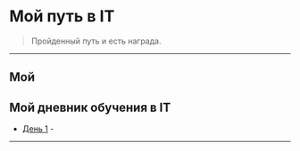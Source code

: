 # Мой путь в IT

> Пройденный путь и есть награда.

---

## Мой 

## Мой дневник обучения в IT

- [День 1](/IT/my-path-to-IT/my-IT-learning-diary/day-1.md) - 

---
